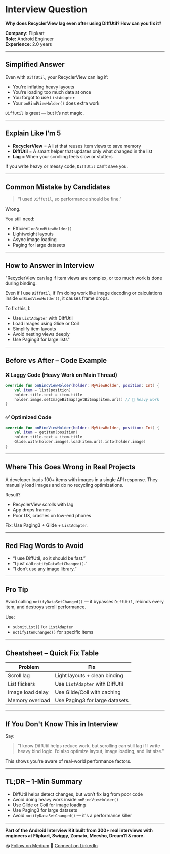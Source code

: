 # Interview Question  
**Why does RecyclerView lag even after using DiffUtil? How can you fix it?**

**Company:** Flipkart  
**Role:** Android Engineer  
**Experience:** 2.0 years  

---

## Simplified Answer

Even with `DiffUtil`, your RecyclerView can lag if:

- You're inflating heavy layouts  
- You're loading too much data at once  
- You forgot to use `ListAdapter`  
- Your `onBindViewHolder()` does extra work  

`DiffUtil` is great — but it’s not magic.

---

## Explain Like I’m 5

- **RecyclerView** = A list that reuses item views to save memory  
- **DiffUtil** = A smart helper that updates only what changed in the list  
- **Lag** = When your scrolling feels slow or stutters  

If you write heavy or messy code, `DiffUtil` can’t save you.

---

## Common Mistake by Candidates

> “I used `DiffUtil`, so performance should be fine.”

Wrong.

You still need:

- Efficient `onBindViewHolder()`  
- Lightweight layouts  
- Async image loading  
- Paging for large datasets  

---

## How to Answer in Interview

"RecyclerView can lag if item views are complex, or too much work is done during binding.  

Even if I use `DiffUtil`, if I'm doing work like image decoding or calculations inside `onBindViewHolder()`, it causes frame drops.

To fix this, I:

- Use `ListAdapter` with DiffUtil  
- Load images using Glide or Coil  
- Simplify item layouts  
- Avoid nesting views deeply  
- Use Paging3 for large lists"

---

## Before vs After – Code Example

### ❌ Laggy Code (Heavy Work on Main Thread)

```kotlin
override fun onBindViewHolder(holder: MyViewHolder, position: Int) {
    val item = list[position]
    holder.title.text = item.title
    holder.image.setImageBitmap(getBitmap(item.url)) // 🔴 heavy work
}
````

### ✅ Optimized Code

```kotlin
override fun onBindViewHolder(holder: MyViewHolder, position: Int) {
    val item = getItem(position)
    holder.title.text = item.title
    Glide.with(holder.image).load(item.url).into(holder.image)
}
```

---

## Where This Goes Wrong in Real Projects

A developer loads 100+ items with images in a single API response.
They manually load images and do no recycling optimizations.

Result?

* RecyclerView scrolls with lag
* App drops frames
* Poor UX, crashes on low-end phones

Fix: Use Paging3 + Glide + `ListAdapter`.

---

## Red Flag Words to Avoid

* “I use DiffUtil, so it should be fast.”
* “I just call `notifyDataSetChanged()`.”
* “I don’t use any image library.”

---

## Pro Tip

Avoid calling `notifyDataSetChanged()` — it bypasses `DiffUtil`, rebinds every item, and destroys scroll performance.

Use:

* `submitList()` for `ListAdapter`
* `notifyItemChanged()` for specific items

---

## Cheatsheet – Quick Fix Table

| Problem          | Fix                             |
| ---------------- | ------------------------------- |
| Scroll lag       | Light layouts + clean binding   |
| List flickers    | Use `ListAdapter` with DiffUtil |
| Image load delay | Use Glide/Coil with caching     |
| Memory overload  | Use Paging3 for large datasets  |

---

## If You Don't Know This in Interview

Say:

> "I know DiffUtil helps reduce work, but scrolling can still lag if I write heavy bind logic. I’d also optimize layout, image loading, and list size."

This shows you're aware of real-world performance factors.

---

## TL;DR – 1-Min Summary

* DiffUtil helps detect changes, but won’t fix lag from poor code
* Avoid doing heavy work inside `onBindViewHolder()`
* Use Glide or Coil for image loading
* Use Paging3 for large datasets
* Avoid `notifyDataSetChanged()` — it's a performance killer

---

**Part of the Android Interview Kit built from 300+ real interviews with engineers at Flipkart, Swiggy, Zomato, Meesho, Dream11 & more.**

📥 [Follow on Medium](https://medium.com/@developerimthiyas)
🤝 [Connect on LinkedIn](https://linkedin.com/in/imthiyasalam)

